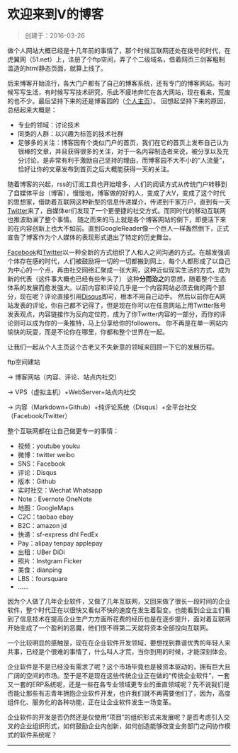 # 欢迎来到V的博客

> 创建于：2016-03-26

做个人网站大概已经是十几年前的事情了，那个时候互联网还处在拨号的时代，在虎翼网（51.net）上，注册了个ftp空间，弄了个二级域名，借着网页三剑客粗制滥造的html静态页面，就算上线了。

后来博客开始流行，各大门户都有了自己的博客系统，还有专门的博客网站。有时候写写生活，有时候写写技术研究，乐此不疲地奔忙在各大网站，现在看来，荒废的也不少。最后坚持下来的还是博客园的（[个人主页](http://volnet.cnblogs.com)）。
回想起坚持下来的原因，总结起来大概是：

- 专业的领域：讨论技术
- 同类的人群：以兴趣为标签的技术社群
- 足够多的关注：博客园有个类似门户的首页，我们在它的首页上发布自己认为很棒的文章，并且获得很多的关注，对于一名内容制造者来说，被分享以及充分讨论，是非常有利于激励自己坚持的理由，而博客园不大不小的“人流量”，恰好让你的文章发布到首页之后大概能获得一天的关注。

随着博客的兴起，rss的订阅工具也开始增多，人们的阅读方式从传统门户转移到了自媒体平台（博客），慢慢地，博客做的好的人，变成了大V，变成了这个时代的思想家，借助着互联网这种新型的信息传递媒介，传递到千家万户，直到有一天[Twitter](http://twitter.com/volnet)来了，自媒体er们发现了一个更便捷的社交方式。而同时代的移动互联网也推波助澜了整个事情。
随之而来的马上就是各个博客网站的倒下，即便活下来的在内容创新上也大不如前。直到GoogleReader像一个巨人一样轰然倒下，正式宣告了博客作为个人媒体的表现形式退出了特定的历史舞台。

[Facebook](http://www.facebook.com)和[Twitter](http://www.twitter.com)以一种全新的方式组织了人和人之间沟通的方式。在越发强调个体存在感的时代，人们被鼓励将一切的一切都搬到网上，每个人都形成了以自己为中心的一个点，再由社交网络汇聚成一张大网，这种近似现实生活的方式，成为新的代表（这件事大概也已经有些年头了）
这种**分而治之**的思想，随着整个生态体系的发展而愈发强大。以前内容和评论几乎是一个内容网站必须去做的两个部分，现在呢？评论直接引用[Disqus](http://volnet.disqus.com)即可，根本不用自己动手。
然后以前你在A网站发表的评论，你自己都不记得了，但是现在你可以在任意网站上用Twitter账号发表观点，内容链接作为反向定位符，成为了你Twitter内容的一部分，而你的评论则可以成为你的一条推特，马上分享给你的followers。
你不再是在单一网站内愉快的玩耍，而是不论你在哪里，你都和整个世界在一起。

让我们一起从个人主页这个古老又不失新意的领域来回顾一下它的发展历程。

ftp空间建站

 -> 博客网站（内容、评论、站点内社交）
 
 -> VPS（虚拟主机）+WebServer+站点内社交 
 
 -> 内容（Markdown+Github）+纯评论系统（Disqus）+全平台社交（Facebook/Twitter）

整个互联网都在让自己做更专一的事情：

- 视频：youtube youku
- 微博：twitter weibo
- SNS：Facebook
- 评论：Disqus
- 版本：Github
- 实时社交：Wechat Whatsapp
- Note：Evernote OneNote
- 地图：GoogleMaps
- C2C：taobao ebay
- B2C：amazon jd
- 快递：sf-express dhl FedEx
- Pay：alipay tenpay applepay
- 出租：UBer DiDi
- 照片：Instgram Ficker
- 美食：dianping
- LBS：foursquare
- ……

因为个人做了几年企业软件，又做了几年互联网，又回来做了很长一段时间的企业软件，整个时代正在以很快又看似不快的速度在发生着裂变。也能看到企业主们看到了信息技术在提高企业生产力方面所花费的经历也是在逐步提升，面对着互联网开始变成了一个盈利的恶魔，他们恨不得第二天就将资本全部投向互联网。

一个比较明显的感触是，现在在企业软件开发领域，要想找到靠谱优秀的年轻人来共事，已经是个很难的事情了，什么叫人才荒，当你到用的时候，才能深刻体会。

企业软件是不是已经没有需求了呢？这个市场毕竟也是被资本驱动的，拥有巨大且广阔的空间的市场。至于是不是现在这些传统企业正在做的“传统企业软件”，一套又一套的ERP系统呢，还是一些在各专业领域更专业的垂直领域呢？先不说我们是否能让那些有志青年拥抱企业软件开发，也许我们就不再需要他们了，因为，高度组件化、服务化的各种功能，正在让企业软件发生一场变革。

企业软件的开发是否仍然还是仅使用“项目”的组织形式来发展呢？是否考虑引入交叉的企业组织形式，如何鼓励企业内创新，如何创造能够改变业务部门之间协作模式的软件系统呢？


---

